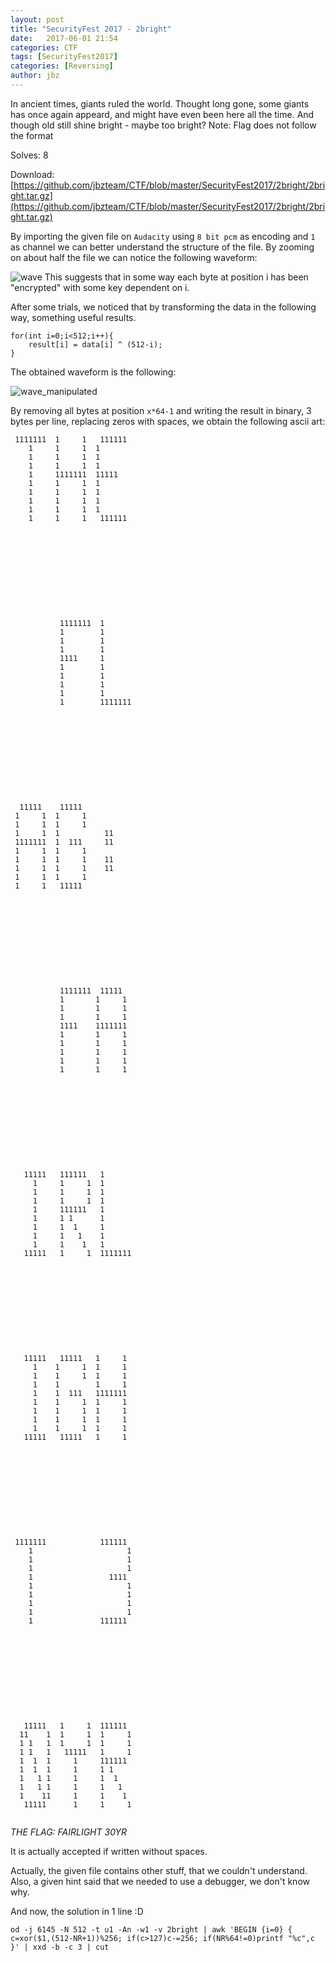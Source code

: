 ```yaml
---
layout: post
title: "SecurityFest 2017 - 2bright"
date:   2017-06-01 21:54
categories: CTF
tags: [SecurityFest2017]
categories: [Reversing]
author: jbz
---
```




In ancient times, giants ruled the world. Thought long gone, some giants has once again appeard, and might have even been here all the time. And though old still shine bright - maybe too bright? Note: Flag does not follow the format

Solves: 8

Download: [https://github.com/jbzteam/CTF/blob/master/SecurityFest2017/2bright/2bright.tar.gz](https://github.com/jbzteam/CTF/blob/master/SecurityFest2017/2bright/2bright.tar.gz)

By importing the given file on `Audacity` using `8 bit pcm` as encoding  and `1` as channel we can better understand the structure of the file. By zooming on about half the file we can notice the following waveform:

![wave](https://raw.githubusercontent.com/jbzteam/CTF/master/SecurityFest2017/2bright/wave.png)
This suggests that in some way each byte at position i has been "encrypted" with some key dependent on i. 

After some trials, we noticed that by transforming the data in the following way, something useful results.

```
for(int i=0;i<512;i++){
    result[i] = data[i] ^ (512-i);
} 
```
 
The obtained waveform is the following:

![wave_manipulated](https://raw.githubusercontent.com/jbzteam/CTF/master/SecurityFest2017/2bright/wave_manipulated.png)

 By removing all bytes at position `x*64-1` and writing the result in binary, 3 bytes per line, replacing zeros with spaces, we obtain the following ascii art:

```
 1111111  1     1   111111   
    1     1     1  1         
    1     1     1  1         
    1     1     1  1         
    1     1111111  11111     
    1     1     1  1         
    1     1     1  1         
    1     1     1  1         
    1     1     1  1         
    1     1     1   111111   
                             
                             
                             
                             
                             
                             
                             
                             
                             
                             
                             
           1111111  1        
           1        1        
           1        1        
           1        1        
           1111     1        
           1        1        
           1        1        
           1        1        
           1        1        
           1        1111111  
                             
                             
                             
                             
                             
                             
                             
                             
                             
                             
                             
  11111    11111             
 1     1  1     1            
 1     1  1     1            
 1     1  1          11      
 1111111  1  111     11      
 1     1  1     1            
 1     1  1     1    11      
 1     1  1     1    11      
 1     1  1     1            
 1     1   11111             
                             
                             
                             
                             
                             
                             
                             
                             
                             
                             
                             
           1111111  11111    
           1       1     1   
           1       1     1   
           1       1     1   
           1111    1111111   
           1       1     1   
           1       1     1   
           1       1     1   
           1       1     1   
           1       1     1   
                             
                             
                             
                             
                             
                             
                             
                             
                             
                             
                             
   11111   111111   1        
     1     1     1  1        
     1     1     1  1        
     1     1     1  1        
     1     111111   1        
     1     1 1      1        
     1     1  1     1        
     1     1   1    1        
     1     1    1   1        
   11111   1     1  1111111  
                             
                             
                             
                             
                             
                             
                             
                             
                             
                             
                             
   11111   11111   1     1   
     1    1     1  1     1   
     1    1     1  1     1   
     1    1        1     1   
     1    1  111   1111111   
     1    1     1  1     1   
     1    1     1  1     1   
     1    1     1  1     1   
     1    1     1  1     1   
   11111   11111   1     1   
                             
                             
                             
                             
                             
                             
                             
                             
                             
                             
                             
 1111111            111111   
    1                     1  
    1                     1  
    1                     1  
    1                 1111   
    1                     1  
    1                     1  
    1                     1  
    1                     1  
    1               111111   
                             
                             
                             
                             
                             
                             
                             
                             
                             
                             
                             
   11111   1     1  111111   
  11    1  1     1  1     1  
  1 1   1  1     1  1     1  
  1 1   1   11111   1     1  
  1  1  1     1     111111   
  1  1  1     1     1 1      
  1   1 1     1     1  1     
  1   1 1     1     1   1    
  1    11     1     1    1   
   11111      1     1     1  
                             
```

*THE FLAG: FAIRLIGHT 30YR*

It is actually accepted if written without spaces.

Actually, the given file contains other stuff, that we couldn't understand. Also, a given hint said that we needed to use a debugger, we don't know why.

And now, the solution in 1 line :D

`od -j 6145 -N 512 -t u1 -An -w1 -v 2bright | awk 'BEGIN {i=0} { c=xor($1,(512-NR+1))%256; if(c>127)c-=256; if(NR%64!=0)printf "%c",c }' | xxd -b -c 3 | cut`
